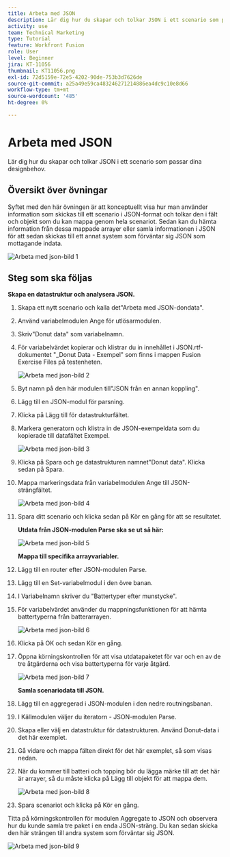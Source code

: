 ```yaml
---
title: Arbeta med JSON
description: Lär dig hur du skapar och tolkar JSON i ett scenario som passar dina designbehov.
activity: use
team: Technical Marketing
type: Tutorial
feature: Workfront Fusion
role: User
level: Beginner
jira: KT-11056
thumbnail: KT11056.png
exl-id: 72d5159e-72e5-4202-90de-753b3d7626de
source-git-commit: a25a49e59ca483246271214886ea4dc9c10e8d66
workflow-type: tm+mt
source-wordcount: '485'
ht-degree: 0%

---
```


# Arbeta med JSON

Lär dig hur du skapar och tolkar JSON i ett scenario som passar dina designbehov.

## Översikt över övningar

Syftet med den här övningen är att konceptuellt visa hur man använder information som skickas till ett scenario i JSON-format och tolkar den i fält och objekt som du kan mappa genom hela scenariot. Sedan kan du hämta information från dessa mappade arrayer eller samla informationen i JSON för att sedan skickas till ett annat system som förväntar sig JSON som mottagande indata.

![Arbeta med json-bild 1](../12-exercises/assets/working-with-json-walkthrough-1.png)

## Steg som ska följas

**Skapa en datastruktur och analysera JSON.**

1. Skapa ett nytt scenario och kalla det&quot;Arbeta med JSON-dondata&quot;.
1. Använd variabelmodulen Ange för utlösarmodulen.
1. Skriv&quot;Donut data&quot; som variabelnamn.
1. För variabelvärdet kopierar och klistrar du in innehållet i JSON.rtf-dokumentet &quot;_Donut Data - Exempel&quot; som finns i mappen Fusion Exercise Files på testenheten.

   ![Arbeta med json-bild 2](../12-exercises/assets/working-with-json-walkthrough-2.png)

1. Byt namn på den här modulen till&quot;JSON från en annan koppling&quot;.
1. Lägg till en JSON-modul för parsning.
1. Klicka på Lägg till för datastrukturfältet.
1. Markera generatorn och klistra in de JSON-exempeldata som du kopierade till datafältet Exempel.

   ![Arbeta med json-bild 3](../12-exercises/assets/working-with-json-walkthrough-3.png)

1. Klicka på Spara och ge datastrukturen namnet&quot;Donut data&quot;. Klicka sedan på Spara.
1. Mappa markeringsdata från variabelmodulen Ange till JSON-strängfältet.

   ![Arbeta med json-bild 4](../12-exercises/assets/working-with-json-walkthrough-4.png)

1. Spara ditt scenario och klicka sedan på Kör en gång för att se resultatet.

   **Utdata från JSON-modulen Parse ska se ut så här:**

   ![Arbeta med json-bild 5](../12-exercises/assets/working-with-json-walkthrough-5.png)

   **Mappa till specifika arrayvariabler.**

1. Lägg till en router efter JSON-modulen Parse.
1. Lägg till en Set-variabelmodul i den övre banan.
1. I Variabelnamn skriver du &quot;Battertyper efter munstycke&quot;.
1. För variabelvärdet använder du mappningsfunktionen för att hämta battertyperna från batterarrayen.

   ![Arbeta med json-bild 6](../12-exercises/assets/working-with-json-walkthrough-6.png)

1. Klicka på OK och sedan Kör en gång.
1. Öppna körningskontrollen för att visa utdatapaketet för var och en av de tre åtgärderna och visa battertyperna för varje åtgärd.

   ![Arbeta med json-bild 7](../12-exercises/assets/working-with-json-walkthrough-7.png)

   **Samla scenariodata till JSON.**

1. Lägg till en aggregerad i JSON-modulen i den nedre routningsbanan.
1. I Källmodulen väljer du iteratorn - JSON-modulen Parse.
1. Skapa eller välj en datastruktur för datastrukturen. Använd Donut-data i det här exemplet.
1. Gå vidare och mappa fälten direkt för det här exemplet, så som visas nedan.
1. När du kommer till batteri och topping bör du lägga märke till att det här är arrayer, så du måste klicka på Lägg till objekt för att mappa dem.

   ![Arbeta med json-bild 8](../12-exercises/assets/working-with-json-walkthrough-8.png)

1. Spara scenariot och klicka på Kör en gång.

Titta på körningskontrollen för modulen Aggregate to JSON och observera hur du kunde samla tre paket i en enda JSON-sträng. Du kan sedan skicka den här strängen till andra system som förväntar sig JSON.

![Arbeta med json-bild 9](../12-exercises/assets/working-with-json-walkthrough-9.png)
